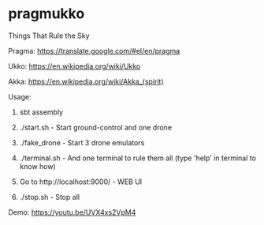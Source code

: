 # pragmukko
Things That Rule the Sky

Pragma:
  https://translate.google.com/#el/en/pragma

Ukko:
  https://en.wikipedia.org/wiki/Ukko
  
Akka:
  https://en.wikipedia.org/wiki/Akka_(spirit)

Usage:

  1) sbt assembly
  
  2) ./start.sh                   - Start ground-control and one drone
  
  3) ./fake_drone                 - Start 3 drone emulators
  
  4) ./terminal.sh                - And one terminal to rule them all (type 'help' in terminal to know how)
  
  5) Go to http://localhost:9000/ - WEB UI 
  
  6) ./stop.sh                    - Stop all		 	


Demo:
 https://youtu.be/UVX4xs2VpM4